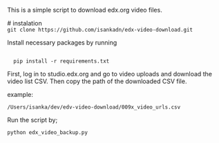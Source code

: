 <p>This is a simple script to download edx.org video files.</p>
# instalation
<code>
git clone https://github.com/isankadn/edx-video-download.git
</code>

<p>Install necessary packages by running </p>
<code>
  pip install -r requirements.txt
</code>
 
<p>
First, log in to studio.edx.org  and go to video uploads and download the video list CSV.
Then copy the path of the downloaded CSV file.</p> 

<p>example:</p> 
<code>/Users/isanka/dev/edv-video-download/009x_video_urls.csv</code>

<p>Run the script by;</p>
<code>python edx_video_backup.py</code>
